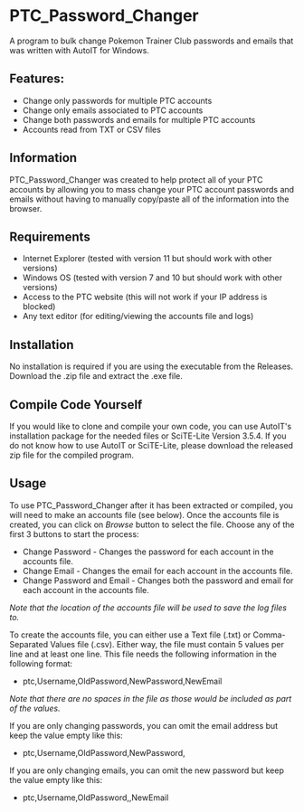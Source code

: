 
# PTC_Password_Changer

A program  to bulk change Pokemon Trainer Club passwords and emails that was written with AutoIT for Windows.

## Features:

* Change only passwords for multiple PTC accounts
* Change only emails associated to PTC accounts
* Change both passwords and emails for multiple PTC accounts
* Accounts read from TXT or CSV files

## Information

PTC_Password_Changer was created to help protect all of your PTC accounts by allowing you to mass change your PTC account passwords and emails without having to manually copy/paste all of the information into the browser.

## Requirements

* Internet Explorer (tested with version 11 but should work with other versions)
* Windows OS (tested with version 7 and 10 but should work with other versions)
* Access to the PTC website (this will not work if your IP address is blocked)
* Any text editor (for editing/viewing the accounts file and logs)

## Installation

No installation is required if you are using the executable from the Releases. Download the .zip file and extract the .exe file. 

## Compile Code Yourself

If you would like to clone and compile your own code, you can use AutoIT's installation package for the needed files or SciTE-Lite Version 3.5.4. If you do not know how to use AutoIT or SciTE-Lite, please download the released zip file for the compiled program.

## Usage

To use PTC_Password_Changer after it has been extracted or compiled, you will need to make an accounts file (see below). Once the accounts file is created, you can click on *Browse* button to select the file. Choose any of the first 3 buttons to start the process:

* Change Password - Changes the password for each account in the accounts file.
* Change Email - Changes the email for each account in the accounts file.
* Change Password and Email - Changes both the password and email for each account in the accounts file.

*Note that the location of the accounts file will be used to save the log files to.*

To create the accounts file, you can either use a Text file (.txt) or Comma-Separated Values file (.csv). Either way, the file must contain 5 values per line and at least one line. This file needs the following information in the following format: 

* ptc,Username,OldPassword,NewPassword,NewEmail

*Note that there are no spaces in the file as those would be included as part of the values.*

If you are only changing passwords, you can omit the email address but keep the value empty like this:

* ptc,Username,OldPassword,NewPassword,

If you are only changing emails, you can omit the new password but keep the value empty like this:

* ptc,Username,OldPassword,,NewEmail
